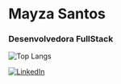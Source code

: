 # Mayza Santos

### Desenvolvedora FullStack 

![Top Langs](https://github-readme-stats-git-masterrstaa-rickstaa.vercel.app/api/top-langs/?username=mos-01&bg_color=000&border_color=30A3DC&title_color=E94D5F&text_color=FFF)

[![LinkedIn](https://img.shields.io/badge/LinkedIn-000?style=for-the-badge&logo=linkedin&logoColor=0E76A8)](https://www.linkedin.com/in/mayza-santos-839943171/)